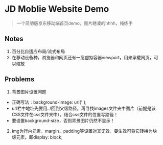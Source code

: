 # JD Moblie Website Demo
>一个简陋版京东移动端首页demo，图片瞎凑的hhhh，纯练手
## Notes
1. 百分比自适应布局/流式布局
2. 在移动设备种，浏览器和网页还有一层虚拟容器viewport，用来承载网页，可以缩放

## Problems
1. 背景图片设置问题
  * 正确写法：background-image: url('');
  * url栏中地址先要用../回到父级路径，再寻找images文件夹中图片（前提是该CSS文件在css文件夹中），结合css文件的位置写路径！
  * 要设置background-size，否则背景图片仍然不显示！

2. img为行内元素，margin、padding等设置对其无效，要生效可将它转换为块级元素，即display: block;

